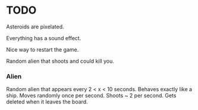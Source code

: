 # TODO

Asteroids are pixelated.

Everything has a sound effect.

Nice way to restart the game.

Random alien that shoots and could kill you.

### Alien

Random alien that appears every 2 < x < 10 seconds.
Behaves exactly like a ship.
Moves randomly once per second.
Shoots ~ 2 per second.
Gets deleted when it leaves the board.